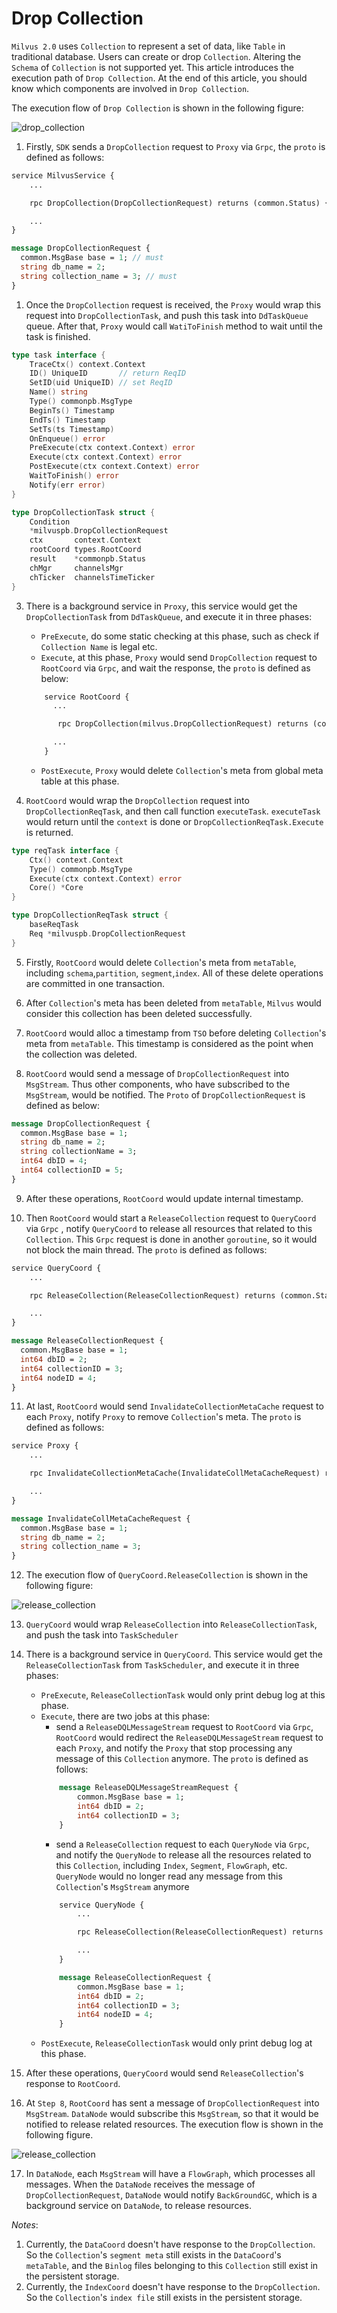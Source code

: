 # Drop Collection
`Milvus 2.0` uses `Collection` to represent a set of data, like `Table` in traditional database. Users can create or drop `Collection`. Altering the `Schema` of `Collection` is not supported yet. This article introduces the execution path of `Drop Collection`. At the end of this article, you should know which components are involved in `Drop Collection`.

The execution flow of `Drop Collection` is shown in the following figure:

![drop_collection](./graphs/dml_drop_collection.png)

1. Firstly, `SDK` sends a `DropCollection` request to `Proxy` via `Grpc`, the `proto` is defined as follows:
```proto
service MilvusService {
    ...

    rpc DropCollection(DropCollectionRequest) returns (common.Status) {}

    ...
}

message DropCollectionRequest {
  common.MsgBase base = 1; // must
  string db_name = 2;
  string collection_name = 3; // must
}
```

1. Once the `DropCollection` request is received, the `Proxy` would wrap this request into `DropCollectionTask`, and push this task into `DdTaskQueue` queue. After that, `Proxy` would call `WatiToFinish` method to wait until the task is finished.
```go
type task interface {
	TraceCtx() context.Context
	ID() UniqueID       // return ReqID
	SetID(uid UniqueID) // set ReqID
	Name() string
	Type() commonpb.MsgType
	BeginTs() Timestamp
	EndTs() Timestamp
	SetTs(ts Timestamp)
	OnEnqueue() error
	PreExecute(ctx context.Context) error
	Execute(ctx context.Context) error
	PostExecute(ctx context.Context) error
	WaitToFinish() error
	Notify(err error)
}

type DropCollectionTask struct {
	Condition
	*milvuspb.DropCollectionRequest
	ctx       context.Context
	rootCoord types.RootCoord
	result    *commonpb.Status
	chMgr     channelsMgr
	chTicker  channelsTimeTicker
}
```

3. There is a background service in `Proxy`, this service would get the `DropCollectionTask` from `DdTaskQueue`, and execute it in three phases:
    - `PreExecute`, do some static checking at this phase, such as check if `Collection Name` is legal etc.
    - `Execute`, at this phase, `Proxy` would send `DropCollection` request to `RootCoord` via `Grpc`, and wait the response, the `proto` is defined as below:
    ```proto
        service RootCoord {
          ...

           rpc DropCollection(milvus.DropCollectionRequest) returns (common.Status) {}

          ...
        }
    ```
    - `PostExecute`, `Proxy` would delete `Collection`'s meta from global meta table at this phase.

4. `RootCoord` would wrap the `DropCollection` request into `DropCollectionReqTask`, and then call function `executeTask`. `executeTask` would return until the `context` is done or `DropCollectionReqTask.Execute` is returned.
```go
type reqTask interface {
	Ctx() context.Context
	Type() commonpb.MsgType
	Execute(ctx context.Context) error
	Core() *Core
}

type DropCollectionReqTask struct {
	baseReqTask
	Req *milvuspb.DropCollectionRequest
}
```

5. Firstly, `RootCoord` would delete `Collection`'s meta from `metaTable`, including `schema`,`partition`, `segment`,`index`. All of these delete operations are committed in one transaction.

6. After `Collection`'s meta has been deleted from `metaTable`, `Milvus` would consider this collection has been deleted successfully.

7. `RootCoord` would alloc a timestamp from `TSO` before deleting `Collection`'s meta from `metaTable`. This timestamp is considered as the point when the collection was deleted.

8. `RootCoord` would send a message of `DropCollectionRequest` into `MsgStream`. Thus other components, who have subscribed to the `MsgStream`, would be notified. The `Proto` of `DropCollectionRequest` is defined as below:
```proto
message DropCollectionRequest {
  common.MsgBase base = 1;
  string db_name = 2;
  string collectionName = 3;
  int64 dbID = 4;
  int64 collectionID = 5;
}

```

9. After these operations, `RootCoord` would update internal timestamp.

10. Then `RootCoord` would start a `ReleaseCollection` request to `QueryCoord` via `Grpc` , notify `QueryCoord` to release all resources that related to this `Collection`. This `Grpc` request is done in another `goroutine`, so it would not block the main thread. The `proto` is defined as follows:
```proto
service QueryCoord {
    ...

    rpc ReleaseCollection(ReleaseCollectionRequest) returns (common.Status) {}

    ...
}

message ReleaseCollectionRequest {
  common.MsgBase base = 1;
  int64 dbID = 2;
  int64 collectionID = 3;
  int64 nodeID = 4;
}
```

11. At last, `RootCoord` would send `InvalidateCollectionMetaCache` request to each `Proxy`, notify `Proxy` to remove `Collection`'s meta. The `proto` is defined as follows:
```proto
service Proxy {
    ...

    rpc InvalidateCollectionMetaCache(InvalidateCollMetaCacheRequest) returns (common.Status) {}

    ...
}

message InvalidateCollMetaCacheRequest {
  common.MsgBase base = 1;
  string db_name = 2;
  string collection_name = 3;
}
```

12. The execution flow of `QueryCoord.ReleaseCollection` is shown in the following figure:

![release_collection](./graphs/dml_release_collection.png)

13. `QueryCoord` would wrap `ReleaseCollection` into `ReleaseCollectionTask`, and push the task into `TaskScheduler`

14. There is a background service in `QueryCoord`. This service would get the `ReleaseCollectionTask` from `TaskScheduler`, and execute it in three phases:
    - `PreExecute`, `ReleaseCollectionTask` would only print debug log at this phase.
    - `Execute`, there are two jobs at this phase:
        - send a `ReleaseDQLMessageStream` request to `RootCoord` via `Grpc`, `RootCoord` would redirect the `ReleaseDQLMessageStream` request to each `Proxy`, and notify the `Proxy` that stop processing any message of this `Collection` anymore. The `proto` is defined as follows:
        ```proto
            message ReleaseDQLMessageStreamRequest {
                common.MsgBase base = 1;
                int64 dbID = 2;
                int64 collectionID = 3;
            }
        ```
        - send a `ReleaseCollection` request to each `QueryNode` via `Grpc`, and notify the `QueryNode` to release all the resources related to this `Collection`, including `Index`, `Segment`, `FlowGraph`, etc. `QueryNode` would no longer read any message from this `Collection`'s `MsgStream` anymore  
        ```proto
            service QueryNode {
                ...

                rpc ReleaseCollection(ReleaseCollectionRequest) returns (common.Status) {}

                ...
            }

            message ReleaseCollectionRequest {
                common.MsgBase base = 1;
                int64 dbID = 2;
                int64 collectionID = 3;
                int64 nodeID = 4;
            }
        ```
    - `PostExecute`, `ReleaseCollectionTask` would only print debug log at this phase.

15. After these operations, `QueryCoord` would send `ReleaseCollection`'s response to `RootCoord`.

16. At `Step 8`, `RootCoord` has sent a message of `DropCollectionRequest` into `MsgStream`. `DataNode` would subscribe this `MsgStream`, so that it would be notified to release related resources. The execution flow is shown in the following figure.

![release_collection](./graphs/dml_release_flow_graph_on_data_node.png)

17. In `DataNode`, each `MsgStream` will have a `FlowGraph`, which processes all messages. When the `DataNode` receives the message of `DropCollectionRequest`, `DataNode` would notify `BackGroundGC`, which is a background service on `DataNode`, to release resources.

*Notes*:
1. Currently, the `DataCoord` doesn't have response to the `DropCollection`. So the `Collection`'s `segment meta` still exists in the `DataCoord`'s `metaTable`, and the `Binlog` files belonging to this `Collection` still exist in the persistent storage.
2. Currently, the `IndexCoord` doesn't have response to the `DropCollection`. So the `Collection`'s `index file` still exists in the persistent storage.
